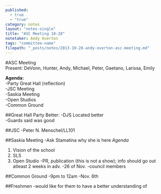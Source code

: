 ```yaml
---
published: 
  - true
  - "true"
category: notes
layout: "notes-single"
title: "ASC Meeting 10-28"
notetaker: Andy Overton
tags: "committee-name"
filepath: "_posts/notes/2013-10-28-andy-overton-asc-meeting.md"
---
```


#ASC Meeting    
Present: DeVonn, Hunter, Andy, Michael, Peter, Gaetano, Larissa, Emily  

**Agenda:**        
-Party Great Hall (reflection)    
-JSC Meeting    
-Saskia Meeting    
-Open Studios  
-Common Ground  

##Great Hall Party
Better:
-DJS Located better  
-Guards said was good

##JSC
-Peter N. Menschel/LL101

##Saskia Meeting
-Ask Stamatina why she is here
*Agenda*
1. Vision of the school
2. SLS
3. Open Studio
	-PR, publication (this is not a show); info should go out atleast 2 weeks in adv. 
    -26 of Nov.
    -council members 

##Common Ground
-9pm to 12am
-Nov. 6th

##Freshmen 
-would like for them to have a better understanding of 
